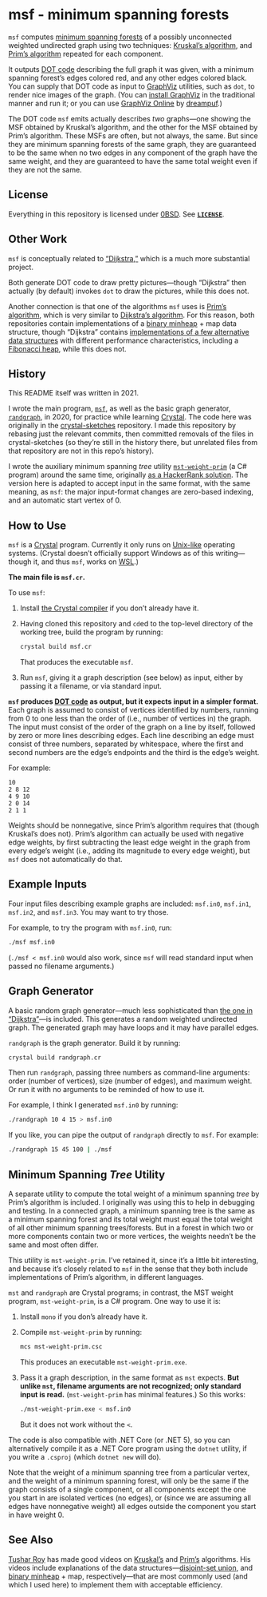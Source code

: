 <!--
    Copyright (C) 2021 Eliah Kagan <degeneracypressure@gmail.com>

    Permission to use, copy, modify, and/or distribute this software for any
    purpose with or without fee is hereby granted.

    THE SOFTWARE IS PROVIDED "AS IS" AND THE AUTHOR DISCLAIMS ALL WARRANTIES WITH
    REGARD TO THIS SOFTWARE INCLUDING ALL IMPLIED WARRANTIES OF MERCHANTABILITY
    AND FITNESS. IN NO EVENT SHALL THE AUTHOR BE LIABLE FOR ANY SPECIAL, DIRECT,
    INDIRECT, OR CONSEQUENTIAL DAMAGES OR ANY DAMAGES WHATSOEVER RESULTING FROM
    LOSS OF USE, DATA OR PROFITS, WHETHER IN AN ACTION OF CONTRACT, NEGLIGENCE OR
    OTHER TORTIOUS ACTION, ARISING OUT OF OR IN CONNECTION WITH THE USE OR
    PERFORMANCE OF THIS SOFTWARE.
-->

# msf - minimum spanning forests

`msf` computes [minimum spanning
forests](https://en.wikipedia.org/wiki/Minimum_spanning_tree) of a possibly
unconnected weighted undirected graph using two techniques: [Kruskal&rsquo;s
algorithm](https://en.wikipedia.org/wiki/Kruskal%27s_algorithm), and
[Prim&rsquo;s algorithm](https://en.wikipedia.org/wiki/Prim%27s_algorithm)
repeated for each component.

It outputs [DOT code](https://graphviz.org/doc/info/lang.html) describing the
full graph it was given, with a minimum spanning forest&rsquo;s edges colored
red, and any other edges colored black. You can supply that DOT code as input
to [GraphViz](https://graphviz.org/) utilities, such as `dot`, to render nice
images of the graph. (You can [install
GraphViz](https://graphviz.org/download/) in the traditional manner and run it;
or you can use [GraphViz Online](https://dreampuf.github.io/GraphvizOnline) by
[dreampuf](https://github.com/dreampuf/GraphvizOnline).)

The DOT code `msf` emits actually describes *two* graphs&mdash;one showing the
MSF obtained by Kruskal&rsquo;s algorithm, and the other for the MSF obtained
by Prim&rsquo;s algorithm. These MSFs are often, but not always, the same. But
since they are minimum spanning forests of the same graph, they are guaranteed
to be the same when no two edges in any component of the graph have the same
weight, and they are guaranteed to have the same total weight even if they are
not the same.

## License

Everything in this repository is licensed under
[0BSD](https://spdx.org/licenses/0BSD.html). See [**`LICENSE`**](LICENSE).

## Other Work

`msf` is conceptually related to
[&ldquo;Dijkstra,&rdquo;](https://github.com/EliahKagan/Dijkstra) which is a
much more substantial project.

Both generate DOT code to draw pretty pictures&mdash;though
&ldquo;Dijkstra&rdquo; then actually (by default) invokes `dot` to draw the
pictures, while this does not.

Another connection is that one of the algorithms `msf` uses is [Prim&rsquo;s
algorithm](https://en.wikipedia.org/wiki/Prim%27s_algorithm), which is very
similar to [Dijkstra&rsquo;s
algorithm](https://en.wikipedia.org/wiki/Dijkstra%27s_algorithm). For this
reason, both repositories contain implementations of a [binary
minheap](https://en.wikipedia.org/wiki/Binary_heap) + map data structure,
though &ldquo;Dijkstra&rdquo; contains [implementations of a few alternative
data
structures](https://github.com/EliahKagan/Dijkstra#choose-your-priority-queue-data-structures)
with different performance characteristics, including a [Fibonacci
heap](https://en.wikipedia.org/wiki/Fibonacci_heap), while this does not.

## History

This README itself was written in 2021.

I wrote the main program, [`msf`](#how-to-use), as well as the basic graph
generator, [`randgraph`](#graph-generator), in 2020, for practice while
learning [Crystal](https://crystal-lang.org/). The code here was originally in
the [crystal-sketches](https://github.com/EliahKagan/crystal-sketches)
repository. I made this repository by rebasing just the relevant commits, then
committed removals of the files in crystal-sketches (so they&rsquo;re still in
the history there, but unrelated files from that repository are not in this
repo&rsquo;s history).

I wrote the auxiliary minimum spanning *tree* utility
[`mst-weight-prim`](#minimum-spanning-tree-utility) (a C# program) around the
same time, originally [as a HackerRank
solution](https://github.com/EliahKagan/practice/blob/main/hackerrank/algorithms/graph-theory/primsmstsub/primsmstsub.cs).
The version here is adapted to accept input in the same format, with the same
meaning, as `msf`: the major input-format changes are zero-based indexing, and
an automatic start vertex of 0.

## How to Use

`msf` is a [Crystal](https://crystal-lang.org/) program. Currently it only runs
on [Unix-like](https://en.wikipedia.org/wiki/Unix-like) operating systems.
(Crystal doesn&rsquo;t officially support Windows as of this
writing&mdash;though it, and thus `msf`, works on
[WSL](https://docs.microsoft.com/en-us/windows/wsl/).)

**The main file is `msf.cr`.**

To use `msf`:

1. Install [the Crystal compiler](https://crystal-lang.org/install/) if you
   don&rsquo;t already have it.

2. Having cloned this repository and `cd`ed to the top-level directory of the
   working tree, build the program by running:

   ```bash
   crystal build msf.cr
   ```

   That produces the executable `msf`.

3. Run `msf`, giving it a graph description (see below) as input, either by
   passing it a filename, or via standard input.

**`msf` produces [DOT code](https://graphviz.org/doc/info/lang.html) as output,
but it expects input in a simpler format.** Each graph is assumed to consist of
vertices identified by numbers, running from 0 to one less than the order of
(i.e., number of vertices in) the graph. The input must consist of the order of
the graph on a line by itself, followed by zero or more lines describing edges.
Each line describing an edge must consist of three numbers, separated by
whitespace, where the first and second numbers are the edge&rsquo;s endpoints
and the third is the edge&rsquo;s weight.

For example:

```text
10
2 8 12
4 9 10
2 0 14
2 1 1
```

Weights should be nonnegative, since Prim&rsquo;s algorithm requires that
(though Kruskal&rsquo;s does not). Prim&rsquo;s algorithm can actually be used
with negative edge weights, by first subtracting the least edge weight in the
graph from every edge&rsquo;s weight (i.e., adding its magnitude to every edge
weight), but `msf` does not automatically do that.

## Example Inputs

Four input files describing example graphs are included: `msf.in0`, `msf.in1`,
`msf.in2`, and `msf.in3`. You may want to try those.

For example, to try the program with `msf.in0`, run:

```bash
./msf msf.in0
```

(`./msf < msf.in0` would also work, since `msf` will read standard input when
passed no filename arguments.)

## Graph Generator

A basic random graph generator&mdash;much less sophisticated than [the one in
&ldquo;Dijkstra&rdquo;](https://github.com/EliahKagan/Dijkstra#specify-the-graph)&mdash;is
included. This generates a random weighted undirected graph. The generated
graph may have loops and it may have parallel edges.

`randgraph` is the graph generator. Build it by running:

```bash
crystal build randgraph.cr
```

Then run `randgraph`, passing three numbers as command-line arguments: order
(number of vertices), size (number of edges), and maximum weight. Or run it
with no arguments to be reminded of how to use it.

For example, I think I generated `msf.in0` by running:

```bash
./randgraph 10 4 15 > msf.in0
```

If you like, you can pipe the output of `randgraph` directly to `msf`. For
example:

```bash
./randgraph 15 45 100 | ./msf
```

## Minimum Spanning *Tree* Utility

A separate utility to compute the total weight of a minimum spanning *tree* by
Prim&rsquo;s algorithm is included. I originally was using this to help in
debugging and testing. In a connected graph, a minimum spanning tree is the
same as a minimum spanning forest and its total weight must equal the total
weight of all other minimum spanning trees/forests. But in a forest in which
two or more components contain two or more vertices, the weights needn&rsquo;t
be the same and most often differ.

This utility is `mst-weight-prim`. I&rsquo;ve retained it, since it&rsquo;s a
little bit interesting, and because it&rsquo;s closely related to `msf` in the
sense that they both include implementations of Prim&rsquo;s algorithm, in
different languages.

`mst` and `randgraph` are Crystal programs; in contrast, the MST weight
program, `mst-weight-prim`, is a C# program. One way to use it is:

1. Install `mono` if you don&rsquo;s already have it.

2. Compile `mst-weight-prim` by running:

   ```bash
   mcs mst-weight-prim.csc
   ```

   This produces an executable `mst-weight-prim.exe`.

3. Pass it a graph description, in the same format as `mst` expects. **But
   unlike `mst`, filename arguments are not recognized; only standard input is
   read.** (`mst-weight-prim` has minimal features.) So this works:

   ```bash
   ./mst-weight-prim.exe < msf.in0
   ```

   But it does not work without the `<`.

The code is also compatible with .NET Core (or .NET 5), so you can
alternatively compile it as a .NET Core program using the `dotnet` utility, if
you write a `.csproj` (which `dotnet new` will do).

Note that the weight of a minimum spanning tree from a particular vertex, and
the weight of a minimum spanning forest, will only be the same if the graph
consists of a single component, or all components except the one you start in
are isolated vertices (no edges), or (since we are assuming all edges have
nonnegative weight) all edges outside the component you start in have weight 0.

## See Also

[Tushar Roy](https://www.youtube.com/channel/UCZLJf_R2sWyUtXSKiKlyvAw) has made
good videos on [Kruskal&rsquo;s](https://www.youtube.com/watch?v=fAuF0EuZVCk)
and [Prim&rsquo;s](https://www.youtube.com/watch?v=oP2-8ysT3QQ) algorithms. His
videos include explanations of the data structures&mdash;[disjoint-set
union](https://en.wikipedia.org/wiki/Disjoint-set_data_structure), and [binary
minheap](https://en.wikipedia.org/wiki/Binary_heap) + map,
respectively&mdash;that are most commonly used (and which I used here) to
implement them with acceptable efficiency.
